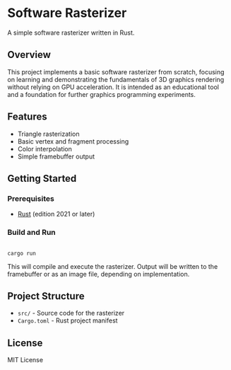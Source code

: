 # Software Rasterizer

A simple software rasterizer written in Rust.

## Overview

This project implements a basic software rasterizer from scratch, focusing on learning and demonstrating the fundamentals of 3D graphics rendering without relying on GPU acceleration. It is intended as an educational tool and a foundation for further graphics programming experiments.

## Features

- Triangle rasterization
- Basic vertex and fragment processing
- Color interpolation
- Simple framebuffer output

## Getting Started

### Prerequisites

- [Rust](https://www.rust-lang.org/tools/install) (edition 2021 or later)

### Build and Run

```sh
```
```
cargo run
```

This will compile and execute the rasterizer. Output will be written to the framebuffer or as an image file, depending on implementation.

## Project Structure

- `src/` - Source code for the rasterizer
- `Cargo.toml` - Rust project manifest

## License

MIT License
```

```
